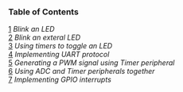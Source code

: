 
### Table of Contents

[1](/1_blinky/) _Blink an LED_                
[2](/2_externalBlink/) _Blink an exteral LED_    
[3](/3_timers/) _Using timers to toggle an LED_    
[4](/4_usart/) _Implementing UART protocol_              
[5](/5_pwm/) _Generating a PWM signal using Timer peripheral_                           
[6](/6_adc/) _Using ADC and Timer peripherals together_                   
[7](/7_interrupts/) _Implementing GPIO interrupts_           
